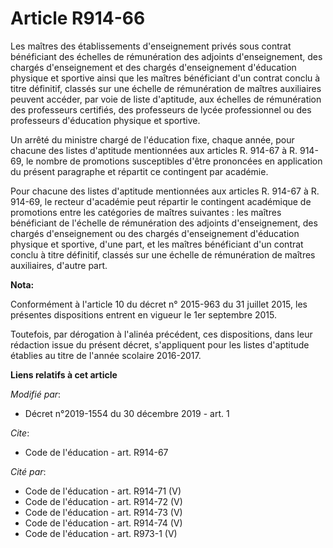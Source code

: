 # Article R914-66

Les maîtres des établissements d'enseignement privés sous contrat bénéficiant des échelles de rémunération des adjoints
d'enseignement, des chargés d'enseignement et des chargés d'enseignement d'éducation physique et sportive ainsi que les
maîtres bénéficiant d'un contrat conclu à titre définitif, classés sur une échelle de rémunération de maîtres auxiliaires
peuvent accéder, par voie de liste d'aptitude, aux échelles de rémunération des professeurs certifiés, des professeurs de
lycée professionnel ou des professeurs d'éducation physique et sportive.

Un arrêté du ministre chargé de l'éducation fixe, chaque année, pour chacune des listes d'aptitude mentionnées aux articles
R. 914-67 à R. 914-69, le nombre de promotions susceptibles d'être prononcées en application du présent paragraphe et
répartit ce contingent par académie.

Pour chacune des listes d'aptitude mentionnées aux articles R. 914-67 à R. 914-69, le recteur d'académie peut répartir le
contingent académique de promotions entre les catégories de maîtres suivantes : les maîtres bénéficiant de l'échelle de
rémunération des adjoints d'enseignement, des chargés d'enseignement ou des chargés d'enseignement d'éducation physique et
sportive, d'une part, et les maîtres bénéficiant d'un contrat conclu à titre définitif, classés sur une échelle de
rémunération de maîtres auxiliaires, d'autre part.

**Nota:**

Conformément à l'article 10 du décret n° 2015-963 du 31 juillet 2015, les présentes dispositions entrent en vigueur le 1er
septembre 2015.

Toutefois, par dérogation à l'alinéa précédent, ces dispositions, dans leur rédaction issue du présent décret, s'appliquent
pour les listes d'aptitude établies au titre de l'année scolaire 2016-2017.

**Liens relatifs à cet article**

_Modifié par_:

  - Décret n°2019-1554 du 30 décembre 2019 - art. 1

_Cite_:

  - Code de l'éducation - art. R914-67

_Cité par_:

  - Code de l'éducation - art. R914-71 (V)
  - Code de l'éducation - art. R914-72 (V)
  - Code de l'éducation - art. R914-73 (V)
  - Code de l'éducation - art. R914-74 (V)
  - Code de l'éducation - art. R973-1 (V)

